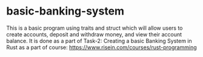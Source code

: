 # basic-banking-system
This is a basic program using traits and struct which will allow users to create accounts, deposit and withdraw money, and view their account balance.
It is done as a part of Task-2: Creating a basic Banking System in Rust as a part of course: https://www.risein.com/courses/rust-programming
